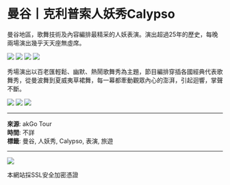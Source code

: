 # 曼谷丨克利普索人妖秀Calypso

曼谷地區，歌舞技術及內容編排最精采的人妖表演。演出超過25年的歷史，每晚兩場演出幾乎天天座無虛席。

![](../plugin/travel/files/1460391702.jpg)
![](../plugin/travel/files/1460389859.jpg)
![](../plugin/travel/files/1460399531.jpg)
![](../plugin/travel/files/1460397096.jpg)

秀場演出以百老匯輕鬆、幽默、熱鬧歌舞秀為主題，節目編排穿插各國經典代表歌舞秀，從曼波舞到夏威夷草裙舞，每一幕都牽動觀眾內心的澎湃，引起迴響，掌聲不斷。

![](../plugin/travel/files/1460393857.jpg)
![](../plugin/travel/files/1460394775.jpg)
![](../plugin/travel/files/1460389252.jpg)

---

**來源**: akGo Tour  
**時間**: 不詳  
**標籤**: 曼谷, 人妖秀, Calypso, 表演, 旅遊

---

![](images/ssl.png)

本網站採SSL安全加密憑證